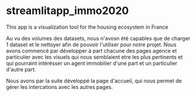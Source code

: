 # streamlitapp_immo2020
This app is a visualization tool for the housing ecosystem in France


Au vu des volumes des datasets, nous n'avosn été capables que de charger 1 dataset et le nettoyer afin de pouvoir l'utiliser pour notre projet.
Nous avons commencé par développer à part chacune des pages agence et particulier avec les visuels qui nous semblaient etre les plus pertinents et qui pourraint intérésser un agent immobilier d'une part et un particulier d'autre part.

Nous avons par la suite développé la page d'accueil, qui nous permet de gérer les intercations avec les autres pages.

